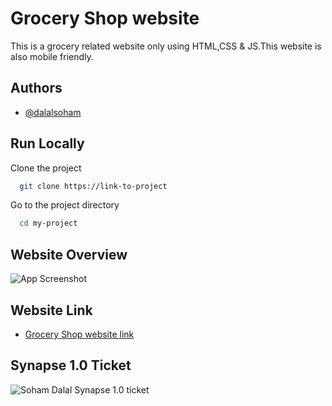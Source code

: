 
# Grocery Shop website

This is a grocery related website only using HTML,CSS & JS.This website is also mobile friendly.

## Authors

- [@dalalsoham](https://github.com/dalalsoham)


## Run Locally

Clone the project

```bash
  git clone https://link-to-project
```

Go to the project directory

```bash
  cd my-project
```




## Website Overview

![App Screenshot](https://i.postimg.cc/T3X0sTjt/screenshot-127-0-0-1-5500-2023-01-13-22-11-39.png)

## Website Link
- [Grocery Shop website link](https://dalalsoham.github.io/grocery-shop.github.io/#)
## Synapse 1.0 Ticket

![Soham Dalal Synapse 1.0 ticket](https://i.postimg.cc/2659WJZz/Soham.png)